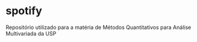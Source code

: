 # spotify
Repositório utilizado para a matéria de Métodos Quantitativos para Análise Multivariada da USP
